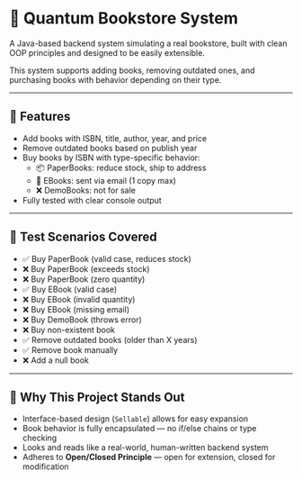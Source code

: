 # 📘 Quantum Bookstore System

A Java-based backend system simulating a real bookstore, built with clean OOP principles and designed to be easily extensible.

This system supports adding books, removing outdated ones, and purchasing books with behavior depending on their type.

---

## 🚀 Features

- Add books with ISBN, title, author, year, and price
- Remove outdated books based on publish year
- Buy books by ISBN with type-specific behavior:
  - 📦 PaperBooks: reduce stock, ship to address
  - 📧 EBooks: sent via email (1 copy max)
  - ❌ DemoBooks: not for sale
- Fully tested with clear console output

---


## 🧪 Test Scenarios Covered

- ✅ Buy PaperBook (valid case, reduces stock)
- ❌ Buy PaperBook (exceeds stock)
- ❌ Buy PaperBook (zero quantity)
- ✅ Buy EBook (valid case)
- ❌ Buy EBook (invalid quantity)
- ❌ Buy EBook (missing email)
- ❌ Buy DemoBook (throws error)
- ❌ Buy non-existent book
- ✅ Remove outdated books (older than X years)
- ✅ Remove book manually
- ❌ Add a null book

------

## 🧠 Why This Project Stands Out

- Interface-based design (`Sellable`) allows for easy expansion
- Book behavior is fully encapsulated — no if/else chains or type checking
- Looks and reads like a real-world, human-written backend system
- Adheres to **Open/Closed Principle** — open for extension, closed for modification

